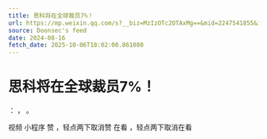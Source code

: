 ```yaml
---
title: 思科将在全球裁员7%！
url: https://mp.weixin.qq.com/s?__biz=MzIzOTc2OTAxMg==&mid=2247541855&idx=1&sn=406494ee7e65eb3b402f04c0bde0763f
source: Doonsec's feed
date: 2024-08-16
fetch_date: 2025-10-06T18:02:00.861080
---
```


# 思科将在全球裁员7%！

：
，
。

视频
小程序
赞
，轻点两下取消赞
在看
，轻点两下取消在看